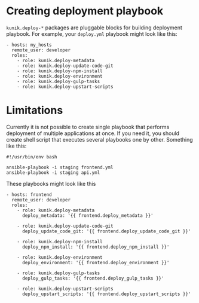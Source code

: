 Creating deployment playbook
============================

`kunik.deploy-*` packages are pluggable blocks for building deployment playbook.
For example, your `deploy.yml` playbook might look like this:

```
- hosts: my_hosts
  remote_user: developer
  roles:
    - role: kunik.deploy-metadata
    - role: kunik.deploy-update-code-git
    - role: kunik.deploy-npm-install
    - role: kunik.deploy-environment
    - role: kunik.deploy-gulp-tasks
    - role: kunik.deploy-upstart-scripts
```

Limitations
===========

Currently it is not possible to create single playbook that performs deployment
of multiple applications at once. If you need it, you should create shell script
that executes several playbooks one by other. Something like this:

```
#!/usr/bin/env bash

ansible-playbook -i staging frontend.yml
ansible-playbook -i staging api.yml

```

These playbooks might look like this

```
- hosts: frontend
  remote_user: developer
  roles:
    - role: kunik.deploy-metadata
      deploy_metadata: '{{ frontend.deploy_metadata }}'

    - role: kunik.deploy-update-code-git
      deploy_update_code_git: '{{ frontend.deploy_update_code_git }}'

    - role: kunik.deploy-npm-install
      deploy_npm_install: '{{ frontend.deploy_npm_install }}'

    - role: kunik.deploy-environment
      deploy_environment: '{{ frontend.deploy_environment }}'

    - role: kunik.deploy-gulp-tasks
      deploy_gulp_tasks: '{{ frontend.deploy_gulp_tasks }}'

    - role: kunik.deploy-upstart-scripts
      deploy_upstart_scripts: '{{ frontend.deploy_upstart_scripts }}'
```
